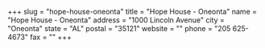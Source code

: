 +++
slug = "hope-house-oneonta"
title = "Hope House - Oneonta"
name = "Hope House - Oneonta"
address = "1000 Lincoln Avenue"
city = "Oneonta"
state = "AL"
postal = "35121"
website = ""
phone = "205 625-4673"
fax = ""
+++

